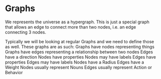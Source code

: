 # Graphs
We represents the universe as a hypergraph.
This is just a special graph that allows an edge to connect more than two nodes, i.e. an edge connecting 3 nodes.

Typically we will be looking at regular Graphs and we need to define those as well. 
These graphs are as such:
Graphs have nodes representing things
Graphs have edges representing a relationship between two nodes
Edges have a direction
Nodes have properties
Nodes may have labels
Edges have properties
Edges may have labels
Nodes have a Radius
Edges have a Weight
Nodes usually represent Nouns
Edges usually represent Action or Behavior
